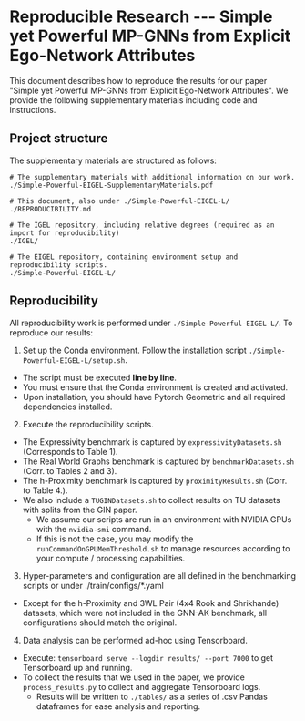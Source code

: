 Reproducible Research --- Simple yet Powerful MP-GNNs from Explicit Ego-Network Attributes
==========================================================================================

This document describes how to reproduce the results for our paper "Simple yet Powerful 
MP-GNNs from Explicit Ego-Network Attributes". We provide the following supplementary
materials including code and instructions.

## Project structure

The supplementary materials are structured as follows:

```
# The supplementary materials with additional information on our work.
./Simple-Powerful-EIGEL-SupplementaryMaterials.pdf

# This document, also under ./Simple-Powerful-EIGEL-L/
./REPRODUCIBILITY.md 

# The IGEL repository, including relative degrees (required as an import for reproducibility)
./IGEL/ 

# The EIGEL repository, containing environment setup and reproducibility scripts.
./Simple-Powerful-EIGEL-L/
```

## Reproducibility

All reproducibility work is performed under `./Simple-Powerful-EIGEL-L/`. To reproduce our results:

1. Set up the Conda environment. Follow the installation script `./Simple-Powerful-EIGEL-L/setup.sh`.
  * The script must be executed **line by line**.
  * You must ensure that the Conda environment is created and activated.
  * Upon installation, you should have Pytorch Geometric and all required dependencies installed.
2. Execute the reproducibility scripts. 
  * The Expressivity benchmark is captured by `expressivityDatasets.sh` (Corresponds to Table 1).
  * The Real World Graphs benchmark is captured by `benchmarkDatasets.sh` (Corr. to Tables 2 and 3).
  * The h-Proximity benchmark is captured by `proximityResults.sh` (Corr. to Table 4.).
  * We also include a `TUGINDatasets.sh` to collect results on TU datasets with splits from the GIN paper.
  	* We assume our scripts are run in an environment with NVIDIA GPUs with the `nvidia-smi` command.
  	* If this is not the case, you may modify the `runCommandOnGPUMemThreshold.sh` to manage resources according to your compute / processing capabilities.
3. Hyper-parameters and configuration are all defined in the benchmarking scripts or under ./train/configs/*.yaml
  * Except for the h-Proximity and 3WL Pair (4x4 Rook and Shrikhande) datasets, which were not included in the GNN-AK benchmark, all configurations should match the original.
4. Data analysis can be performed ad-hoc using Tensorboard.
  * Execute: `tensorboard serve --logdir results/ --port 7000` to get Tensorboard up and running.
  * To collect the results that we used in the paper, we provide `process_results.py` to collect and aggregate Tensorboard logs.
    * Results will be written to `./tables/` as a series of .csv Pandas dataframes for ease analysis and reporting.

